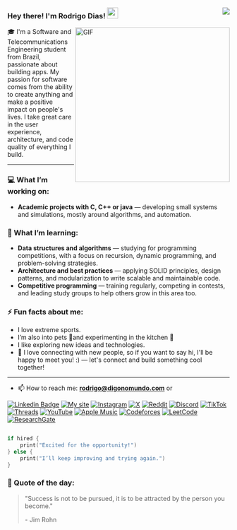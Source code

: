 ### Hey there! I'm Rodrigo Dias! <img src="https://media.giphy.com/media/hvRJCLFzcasrR4ia7z/giphy.gif" width="25px"><a href="https://github.com/digonomundo/"><img align="right" src="https://hits.sh/github.com/digonomundo.svg?style=social&label=Profile%20views&color=blue&logo=github" />
</a>

<img align="right" alt="GIF" src="https://res.cloudinary.com/practicaldev/image/fetch/s--uxqgfA7M--/c_limit%2Cf_auto%2Cfl_progressive%2Cq_66%2Cw_880/https://dev-to-uploads.s3.amazonaws.com/uploads/articles/idrudmils3eo9di1a59u.gif" width="350px" height=""/>

🎓 I'm a Software and Telecommunications Engineering student from Brazil, passionate about building apps. My passion for software comes from the ability to create anything and make a positive impact on people's lives. I take great care in the user experience, architecture, and code quality of everything I build.

---

### 💻 What I’m working on:
- **Academic projects with C, C++ or java** — developing small systems and simulations, mostly around algorithms, and automation.

### 🌱 What I’m learning:
- **Data structures and algorithms** — studying for programming competitions, with a focus on recursion, dynamic programming, and problem-solving strategies.
- **Architecture and best practices** — applying SOLID principles, design patterns, and modularization to write scalable and maintainable code.
- **Competitive programming** — training regularly, competing in contests, and leading study groups to help others grow in this area too.

### ⚡ Fun facts about me:
- I love extreme sports. 
- I’m also into pets 🐾and experimenting in the kitchen 🍝
- I like exploring new ideas and technologies.
- 💬 I love connecting with new people, so if you want to say hi, I'll be happy to meet you! :) — let's connect and build something cool together!
---
- 📫 How to reach me: **rodrigo@digonomundo.com** or

[![Linkedin Badge](https://img.shields.io/badge/-LinkedIn-blue?style=for-the-badge&logo=Linkedin&logoColor=white&link=https:https://www.linkedin.com/in/digonomundo/)](https://www.linkedin.com/in/digonomundo/)
[![My site](https://img.shields.io/badge/My%20site-%23161616.svg?style=for-the-badge&logoColor=blue&logo=safari)](https://www.digonomundo.com)
[![Instagram](https://img.shields.io/badge/Instagram-%23E4405F.svg?style=for-the-badge&logo=Instagram&logoColor=white)](https://www.instagram.com/digonomundo)
[![X](https://img.shields.io/badge/X-%23000000.svg?style=for-the-badge&logo=X&logoColor=white)](https://twitter.com/digonomundo)
[![Reddit](https://img.shields.io/badge/Reddit-FF4500?style=for-the-badge&logo=reddit&logoColor=white)](https://www.reddit.com/user/digonomundo)
[![Discord](https://img.shields.io/badge/Discord-%235865F2.svg?style=for-the-badge&logo=discord&logoColor=white)](https://discord.com/users/640632942703673374)
[![TikTok](https://img.shields.io/badge/TikTok-%23000000.svg?style=for-the-badge&logo=TikTok&logoColor=white)](https://www.tiktok.com/@digonomundo)
[![Threads](https://img.shields.io/badge/Threads-000000?style=for-the-badge&logo=Threads&logoColor=white)](https://www.threads.com/@digonomundo)
[![YouTube](https://img.shields.io/badge/YouTube-%23FF0000.svg?style=for-the-badge&logo=YouTube&logoColor=white)](https://www.youtube.com/@digonomundo)
[![Apple Music](https://img.shields.io/badge/Apple_Music-9933CC?style=for-the-badge&logo=apple-music&logoColor=white)](https://music.apple.com/profile/digonomundo)
[![Codeforces](https://img.shields.io/badge/Codeforces-445f9d?style=for-the-badge&logo=Codeforces&logoColor=white)](https://codeforces.com/profile/digonomundo)
[![LeetCode](https://img.shields.io/badge/LeetCode-000000?style=for-the-badge&logo=LeetCode&logoColor=#d16c06)](https://leetcode.com/u/digonomundo/)
[![ResearchGate](https://img.shields.io/badge/ResearchGate-00CCBB?style=for-the-badge&logo=ResearchGate&logoColor=white)](https://www.researchgate.net/profile/Rodrigo-Dias-49?ev=hdr_xprf)

```swift

if hired {
    print("Excited for the opportunity!")
} else {
    print("I’ll keep improving and trying again.")
}

```

### 📜 Quote of the day:
> <p>"Success is not to be pursued, it is to be attracted by the person you become."</p>
> <p>- Jim Rohn</p>
